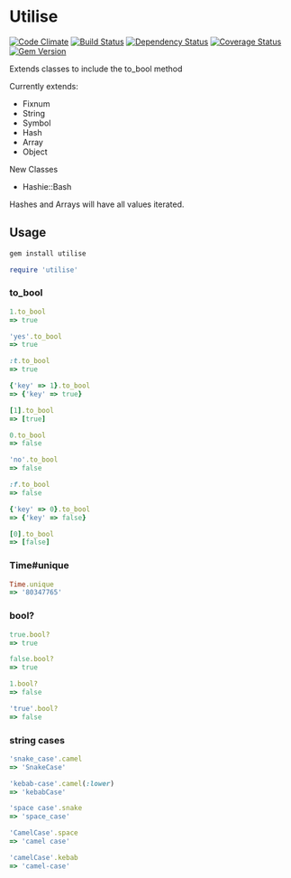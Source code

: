 Utilise
=======

[![Code Climate](https://codeclimate.com/github/benSlaughter/utilise.png)](https://codeclimate.com/github/benSlaughter/utilise)
[![Build Status](https://travis-ci.org/benSlaughter/utilise.png?branch=master)](https://travis-ci.org/benSlaughter/utilise)
[![Dependency Status](https://gemnasium.com/benSlaughter/utilise.png)](https://gemnasium.com/benSlaughter/utilise)
[![Coverage Status](https://coveralls.io/repos/benSlaughter/utilise/badge.png)](https://coveralls.io/r/benSlaughter/utilise)
[![Gem Version](https://badge.fury.io/rb/utilise.png)](http://badge.fury.io/rb/utilise)

Extends classes to include the to_bool method

Currently extends:
 * Fixnum
 * String
 * Symbol
 * Hash
 * Array
 * Object

New Classes
 * Hashie::Bash

Hashes and Arrays will have all values iterated.

## Usage

```ruby
gem install utilise
```

```ruby
require 'utilise'
```

### to_bool

```ruby
1.to_bool
=> true

'yes'.to_bool
=> true

:t.to_bool
=> true

{'key' => 1}.to_bool
=> {'key' => true}

[1].to_bool
=> [true]
```

```ruby
0.to_bool
=> false

'no'.to_bool
=> false

:f.to_bool
=> false

{'key' => 0}.to_bool
=> {'key' => false}

[0].to_bool
=> [false]
```

### Time#unique

```ruby
Time.unique
=> '80347765'
```

### bool?

```ruby
true.bool?
=> true

false.bool?
=> true

1.bool?
=> false

'true'.bool?
=> false
```

### string cases

```ruby
'snake_case'.camel
=> 'SnakeCase'

'kebab-case'.camel(:lower)
=> 'kebabCase'

'space case'.snake
=> 'space_case'

'CamelCase'.space
=> 'camel case'

'camelCase'.kebab
=> 'camel-case'
```
